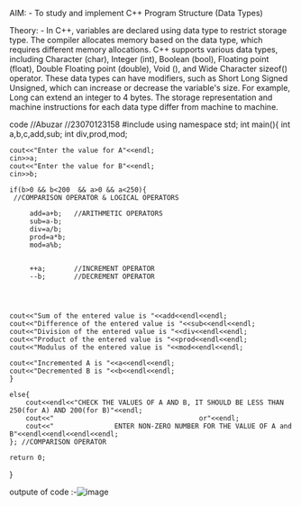 AIM: -
To study and implement C++ Program Structure (Data Types)

Theory: -
In C++, variables are declared using data type to restrict storage type. 
The compiler allocates memory based on the data type, which requires different memory allocations. 
C++ supports various data types, including Character (char), Integer (int), Boolean (bool), Floating point (float),
Double Floating point (double), Void (), and Wide Character sizeof() operator. These data types can have modifiers, such as Short Long 
Signed Unsigned, which can increase or decrease the variable's size. For example, Long can extend an integer to 4 bytes. The storage representation
and machine instructions for each data type differ from machine to machine.

code //Abuzar 
//23070123158
#include<iostream>
using namespace std;
int main(){
    int a,b,c,add,sub;
    int div,prod,mod;

    cout<<"Enter the value for A"<<endl;
    cin>>a;
    cout<<"Enter the value for B"<<endl;
    cin>>b;

    if(b>0 && b<200  && a>0 && a<250){
     //COMPARISON OPERATOR & LOGICAL OPERATORS

         add=a+b;   //ARITHMETIC OPERATORS 
         sub=a-b;   
         div=a/b;    
         prod=a*b;  
         mod=a%b;   

       
         ++a;       //INCREMENT OPERATOR
         --b;       //DECREMENT OPERATOR
         

    

    cout<<"Sum of the entered value is "<<add<<endl<<endl;        
    cout<<"Difference of the entered value is "<<sub<<endl<<endl;
    cout<<"Division of the entered value is "<<div<<endl<<endl;
    cout<<"Product of the entered value is "<<prod<<endl<<endl;
    cout<<"Modulus of the entered value is "<<mod<<endl<<endl;
   
    cout<<"Incremented A is "<<a<<endl<<endl;
    cout<<"Decremented B is "<<b<<endl<<endl;
    }
  
    else{
        cout<<endl<<"CHECK THE VALUES OF A AND B, IT SHOULD BE LESS THAN 250(for A) AND 200(for B)"<<endl;
        cout<<"                                    or"<<endl;
        cout<<"               ENTER NON-ZERO NUMBER FOR THE VALUE OF A and B"<<endl<<endl<<endl<<endl;
    }; //COMPARISON OPERATOR

    return 0;
}

outpute of code :-![image](https://github.com/user-attachments/assets/b3820b37-5f32-4cec-a5f7-8bdcc25fed3b)
